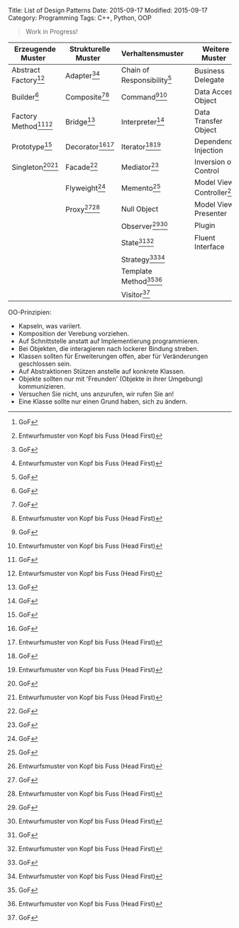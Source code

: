 Title: List of Design Patterns
Date: 2015-09-17
Modified: 2015-09-17
Category: Programming
Tags: C++, Python, OOP

> Work in Progress!


| Erzeugende Muster                  | Strukturelle Muster   | Verhaltensmuster             | Weitere Muster             |
|------------------------------------|-----------------------|------------------------------|----------------------------|
| Abstract Factory[^1][^2]           | Adapter[^1][^2]       | Chain of Responsibility[^1]  | Business Delegate          |
| Builder[^1]                        | Composite[^1][^2]     | Command[^1][^2]              | Data Access Object         |
| Factory Method[^1][^2]             | Bridge[^1]            | Interpreter[^1]              | Data Transfer Object       |
| Prototype[^1]                      | Decorator[^1][^2]     | Iterator[^1][^2]             | Dependency Injection       |
| Singleton[^1][^2]                  | Facade[^1]            | Mediator[^1]                 | Inversion of Control       |
|                                    | Flyweight[^1]         | Memento[^1]                  | Model View Controller[^2]  |
|                                    | Proxy[^1][^2]         | Null Object                  | Model View Presenter       |
|                                    |                       | Observer[^1][^2]             | Plugin                     |
|                                    |                       | State[^1][^2]                | Fluent Interface           |
|                                    |                       | Strategy[^1][^2]             |                            |
|                                    |                       | Template Method[^1][^2]      |                            |
|                                    |                       | Visitor[^1]                  |                            |


[^1]: GoF
[^2]: Entwurfsmuster von Kopf bis Fuss (Head First)

OO-Prinzipien:

- Kapseln, was variiert.
- Komposition der Verebung vorziehen.
- Auf Schnittstelle anstatt auf Implementierung programmieren.
- Bei Objekten, die interagieren nach lockerer Bindung streben.
- Klassen sollten für Erweiterungen offen, aber für Veränderungen geschlossen sein.
- Auf Abstraktionen Stützen anstelle auf konkrete Klassen.
- Objekte sollten nur mit 'Freunden' (Objekte in ihrer Umgebung) kommunizieren.
- Versuchen Sie nicht, uns anzurufen, wir rufen Sie an!
- Eine Klasse sollte nur einen Grund haben, sich zu ändern.
